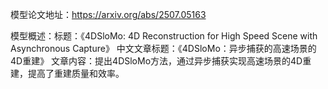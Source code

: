 模型论文地址：https://arxiv.org/abs/2507.05163

模型概述：标题：《4DSloMo: 4D Reconstruction for High Speed Scene with Asynchronous Capture》
中文文章标题：《4DSloMo：异步捕获的高速场景的4D重建》
文章内容：提出4DSloMo方法，通过异步捕获实现高速场景的4D重建，提高了重建质量和效率。
